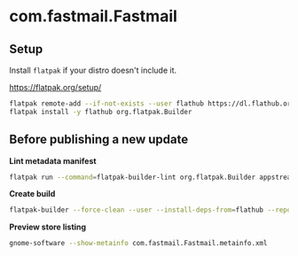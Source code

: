 # com.fastmail.Fastmail

## Setup

Install `flatpak` if your distro doesn't include it.

https://flatpak.org/setup/

```bash
flatpak remote-add --if-not-exists --user flathub https://dl.flathub.org/repo/flathub.flatpakrepo
flatpak install -y flathub org.flatpak.Builder
```

## Before publishing a new update

**Lint metadata manifest**

```bash
flatpak run --command=flatpak-builder-lint org.flatpak.Builder appstream com.fastmail.Fastmail.metainfo.xml
```

**Create build**

```bash
flatpak-builder --force-clean --user --install-deps-from=flathub --repo=repo --install builddir com.fastmail.Fastmail.yml
```

**Preview store listing**

```bash
gnome-software --show-metainfo com.fastmail.Fastmail.metainfo.xml
```
